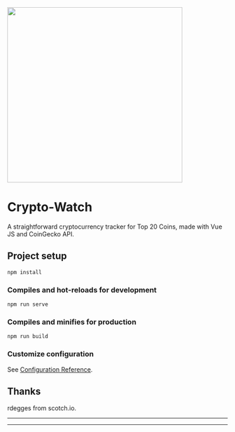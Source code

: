 <img src="https://github.com/EvgenyNazarovs/My-files/blob/master/crypto-watch-screenshots/crypto-watch-1.png" width="400">

# Crypto-Watch

A straightforward cryptocurrency tracker for Top 20 Coins, made with Vue JS and CoinGecko API.

## Project setup
```
npm install
```

### Compiles and hot-reloads for development
```
npm run serve
```

### Compiles and minifies for production
```
npm run build
```

### Customize configuration
See [Configuration Reference](https://cli.vuejs.org/config/).

## Thanks
rdegges from scotch.io.

---
---

